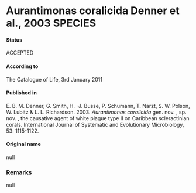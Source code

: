 # Aurantimonas coralicida Denner et al., 2003 SPECIES

#### Status
ACCEPTED

#### According to
The Catalogue of Life, 3rd January 2011

#### Published in
E. B. M. Denner, G. Smith, H. -J. Busse, P. Schumann, T. Narzt, S. W. Polson, W. Lubitz & L. L. Richardson. 2003. <i>Aurantimonas coralicida</i> gen. nov. , sp. nov. , the causative agent of white plague type II on Caribbean scleractinian corals. International Journal of Systematic and Evolutionary Microbiology, 53: 1115-1122.

#### Original name
null

### Remarks
null